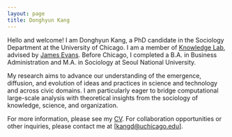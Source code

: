 ```yaml
---
layout: page
title: Donghyun Kang
---
```

Hello and welcome! I am Donghyun Kang, a PhD candidate in the Sociology Department at the University of Chicago. I am a member of [Knowledge Lab](https://www.knowledgelab.org/), advised by [James Evans](https://sociology.uchicago.edu/directory/James-A-Evans). Before Chicago, I completed a B.A. in Business Administration and M.A. in Sociology at Seoul National University.

My research aims to advance our understanding of the emergence, diffusion, and evolution of ideas and practices in science and technology and across civic domains. I am particularly eager to bridge computational large-scale analysis with theoretical insights from the sociology of knowledge, science, and organization.

For more information, please see my [CV](https://github.com/nerdizzyz/nerdizzyz.github.io/raw/master/Donghyun_Kang_CV_Feb_2024.pdf). For collaboration opportunities or other inquiries, please contact me at [kangd@uchicago.edu].
